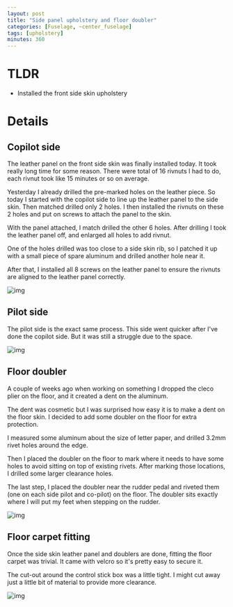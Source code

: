 ```yaml
---
layout: post
title: "Side panel upholstery and floor doubler"
categories: [Fuselage, ~center_fuselage]
tags: [upholstery]
minutes: 360
---
```


# TLDR

- Installed the front side skin upholstery


# Details

## Copilot side

The leather panel on the front side skin was finally installed today. It took really long time for some reason. There were total of 16 rivnuts I had to do, each rivnut took like 15 minutes or so on average. 

Yesterday I already drilled the pre-marked holes on the leather piece. So today I started with the copilot side to line up the leather panel to the side skin. Then matched drilled only 2 holes. I then installed the rivnuts on these 2 holes and put on screws to attach the panel to the skin.

With the panel attached, I match drilled the other 6 holes. After drilling I took the leather panel off, and enlarged all holes to add rivnut.

One of the holes drilled was too close to a side skin rib, so I patched it up with a small piece of spare aluminum and drilled another hole near it.

After that, I installed all 8 screws on the leather panel to ensure the rivnuts are aligned to the leather panel correctly.

![img](https://lh3.googleusercontent.com/pw/AP1GczPhYpLZzTGY0QwHqKAcH5SjmSCu29Sk-73VfsntR7uQwPHfY3__MAPMk4dRucgU1X-YKcD1mOYR5OCpzjTqSlWGd1qorudZuL9PLigUBaOkwTTBkHXJhXadTxy7YQ_Rx0iMwiX5XHi3xwt8YTuclwrJNA=w2274-h1712-s-no-gm?authuser=0)

## Pilot side

The pilot side is the exact same process. This side went quicker after I've done the copilot side. But it was still a struggle due to the space.

![img](https://lh3.googleusercontent.com/pw/AP1GczOk0Tfx72_2JmLk3eHi9QZEg-DpwNKHJTHGaJtr6G_gh0Sm0x_YaJQPPZvAWfdKPt8IUC-BHyTRFCIL8fatMax84G2aqdsgLNaIIa98KkwNqWat30vwHgMIj_ggGwSMHLgqL4eZaYOsNblySvm5PlxAmQ=w2274-h1712-s-no-gm?authuser=0)


## Floor doubler

A couple of weeks ago when working on something I dropped the cleco plier on the floor, and it created a dent on the aluminum.

The dent was cosmetic but I was surprised how easy it is to make a dent on the floor skin. I decided to add some doubler on the floor for extra protection.

I measured some aluminum about the size of letter paper, and drilled 3.2mm rivet holes around the edge. 

Then I placed the doubler on the floor to mark where it needs to have some holes to avoid sitting on top of existing rivets. After marking those locations, I drilled some larger clearance holes. 

The last step, I placed the doubler near the rudder pedal and riveted them (one on each side pilot and co-pilot) on the floor. The doubler sits exactly where I will put my feet when stepping on the rudder.

![img](https://lh3.googleusercontent.com/pw/AP1GczPuEBI75t0DfZ_eExFcxRGomwUiPH-0iidDAEdva1-V7V2nbTv6P0kFHv7Mouifc_EDiQqCXlY72NTOXru7AJCG7Pc38l7InM6xen9J4kpsWPc4pBA9n3fYTkmjhkuPSWOY6c7VfwcmCPb8_c-0S0LEaQ=w1290-h1712-s-no-gm?authuser=0)

## Floor carpet fitting

Once the side skin leather panel and doublers are done, fitting the floor carpet was trivial. It came with velcro so it's pretty easy to secure it.

The cut-out around the control stick box was a little tight. I might cut away just a little bit of material to provide more clearance.

![img](https://lh3.googleusercontent.com/pw/AP1GczPhYpLZzTGY0QwHqKAcH5SjmSCu29Sk-73VfsntR7uQwPHfY3__MAPMk4dRucgU1X-YKcD1mOYR5OCpzjTqSlWGd1qorudZuL9PLigUBaOkwTTBkHXJhXadTxy7YQ_Rx0iMwiX5XHi3xwt8YTuclwrJNA=w2274-h1712-s-no-gm?authuser=0)